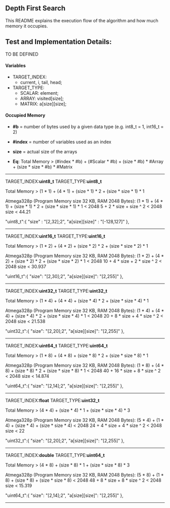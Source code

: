 ## Depth First Search
This README explains the execution flow of the algorithm and how much memory it occupies.

## Test and Implementation Details:
TO BE DEFINED

#### Variables
* TARGET_INDEX:  
	- current, i, tail, head;
* TARGET_TYPE:
	- SCALAR: element;  
	- ARRAY: visited[size];
	- MATRIX: a[size][size];

#### Occupied Memory
* **#b** = number of bytes used by a given data type (e.g. int8_t = 1, int16_t = 2)  
* **#index** = number of variables used as an index  
* **size** = actual size of the arrays  

* **Eq**: Total Memory > (#index * #b) + (#Scalar * #b) + (size * #b) * #Array + (size * size * #b) * #Matrix

*******************************************************************
TARGET_INDEX:<b>uint8_t</b>
TARGET_TYPE:<b>uint8_t</b>

Total Memory > (1 * 1) + (4 * 1) + (size * 1) * 2 + (size * size * 1) * 1

Atmega328p (Program Memory size 32 KB, RAM 2048 Bytes):
(1 * 1) + (4 * 1) + (size * 1) * 2 + (size * size * 1) * 1 < 2048
5 + 2 * size + size ^ 2 < 2048
size < 44.21

"uint8_t":{
	"size" : "[2,32];2",
	"a[size][size]" : "[-128,127]"
},

*******************************************************************
TARGET_INDEX:<b>uint16_t</b>
TARGET_TYPE:<b>uint16_t</b>

Total Memory > (1 * 2) + (4 * 2) + (size * 2) * 2 + (size * size * 2) * 1

Atmega328p (Program Memory size 32 KB, RAM 2048 Bytes):
(1 * 2) + (4 * 2) + (size * 2) * 2 + (size * size * 2) * 1 < 2048
10 + 4 * size + 2 * size ^ 2 < 2048
size < 30.937

"uint16_t":{
	"size": "[2,30];2",
	"a[size][size]": "[2,255]"
},

*******************************************************************
TARGET_INDEX:<b>uint32_t</b>
TARGET_TYPE:<b>uint32_t</b>

Total Memory > (1 * 4) + (4 * 4) + (size * 4) * 2 + (size * size * 4) * 1

Atmega328p (Program Memory size 32 KB, RAM 2048 Bytes):
(1 * 4) + (4 * 4) + (size * 4) * 2 + (size * size * 4) * 1 < 2048
20 + 8 * size + 4 * size ^ 2 < 2048
size < 21.538

"uint32_t":{
	"size": "[2,20];2",
	"a[size][size]": "[2,255]"
},

*******************************************************************
TARGET_INDEX:<b>uint64_t</b>
TARGET_TYPE:<b>uint64_t</b>

Total Memory > (1 * 8) + (4 * 8) + (size * 8) * 2 + (size * size * 8) * 1

Atmega328p (Program Memory size 32 KB, RAM 2048 Bytes):
(1 * 8) + (4 * 8) + (size * 8) * 2 + (size * size * 8) * 1 < 2048
40 + 16 * size + 8 * size ^ 2 < 2048
size < 14.874

"uint64_t":{
	"size": "[2,14];2",
	"a[size][size]": "[2,255]"
},

*******************************************************************
TARGET_INDEX:<b>float</b>
TARGET_TYPE:<b>uint32_t</b>

Total Memory > (4 * 4) + (size * 4) * 1 + (size * size * 4) * 3

Atmega328p (Program Memory size 32 KB, RAM 2048 Bytes):
(5 * 4) + (1 * 4) + (size * 4) + (size * size * 4) < 2048
24 + 4 * size + 4 * size ^ 2 < 2048
size < 22

"uint32_t":{
	"size": "[2,20];2",
	"a[size][size]": "[2,255]"
},

*******************************************************************
TARGET_INDEX:<b>double</b>
TARGET_TYPE:<b>uint64_t</b>

Total Memory > (4 * 8) + (size * 8) * 1 + (size * size * 8) * 3

Atmega328p (Program Memory size 32 KB, RAM 2048 Bytes):
(5 * 8) + (1 * 8) + (size * 8) + (size * size * 8) < 2048
48 + 8 * size + 8 * size ^ 2 < 2048
size < 15.319

"uint64_t":{
	"size": "[2,14];2",
	"a[size][size]": "[2,255]"
},

*******************************************************************